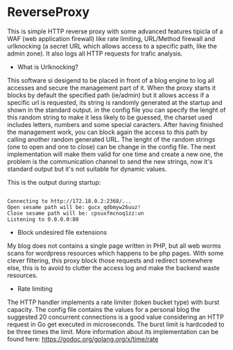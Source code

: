 # ReverseProxy

 
This is simple HTTP reverse proxy with some advanced features tipicla of a WAF (web application firewall) like rate limiting, URL/Method firewall and urlknocking
(a secret URL which allows access to a specific path, like the admin zone).
It also logs all HTTP requests for trafic analysis.

* What is Urlknocking? 
 
This software si desigend to be placed in front of a blog engine to log all accesses and secure the management part of it.
When the proxy starts it blocks by default the specified path (ie/admin) but it allows access if a specific url is requested,
its string is randomly generated at the startup and shown in the standard output.
in the config file you can specify the lenght of this random string to make it less likely to be guessed,
the charset used includes letters, numbers and some special caracters.
After having finished the management work, you can block again the access to this path by calling another random generated URL.
The lenght of the random strings (one to open and one to close) can be change in the config file.
The next implementation will make them valid for one time and create a new one, the problem is the communication channel to send the new strings, now it's standard output but it's not suitable for dynamic values.

This is the output during startup:

```

Connecting to http://172.18.0.2:2368/...
Open sesame path will be: gucx_qdbmyw26uuz!
Close sesame path will be: cpsuxfmcnoq1zz:un
Listening to 0.0.0.0:80

```

* Block undesired file extensions

My blog does not contains a single page written in PHP, but all web worms scans for wordpress resources which happens to be php pages. With some clever filtering, this proxy block those requests and redirect somewhere else, this is to avoid to clutter the access log and make the backend waste resources.

* Rate limiting

The HTTP handler implements a rate limiter (token bucket type) with burst capacity. The config file contains the values for a personal blog the suggested 20 concurrent connections is a good value considering an HTTP request in Go get executed in microseconds. The burst limit is hardcoded to be three times the limit.
More information about its implementation can be found here: https://godoc.org/golang.org/x/time/rate

